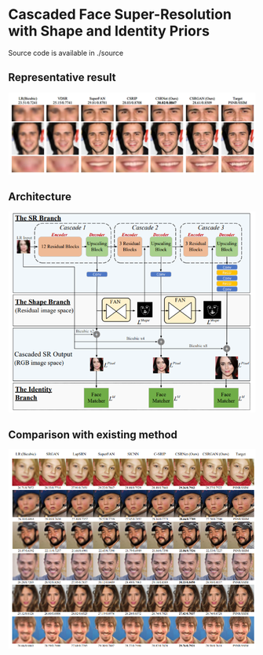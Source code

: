 # Cascaded Face Super-Resolution with Shape and Identity Priors

Source code is available in ./source

## Representative result
![](./resource/representative.png)

## Architecture
![](./resource/architecture.png)

## Comparison with existing method
![](./resource/comparison.png)